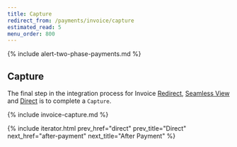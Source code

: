 ```yaml
---
title: Capture
redirect_from: /payments/invoice/capture
estimated_read: 5
menu_order: 800
---
```


{% include alert-two-phase-payments.md %}

## Capture

The final step in the integration process for Invoice [Redirect][redirect],
[Seamless View][seamless-view] and [Direct][direct] is to complete a `Capture`.

{% include invoice-capture.md %}

{% include iterator.html prev_href="direct" prev_title="Direct"
next_href="after-payment" next_title="After Payment" %}

[direct]: /payment-instruments/invoice/direct
[redirect]: /payment-instruments/invoice/redirect
[seamless-view]: /payment-instruments/invoice/seamless-view
